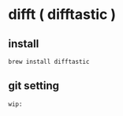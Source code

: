 
# difft ( difftastic )


## install

```
brew install difftastic
```


## git setting

```
wip:
```




